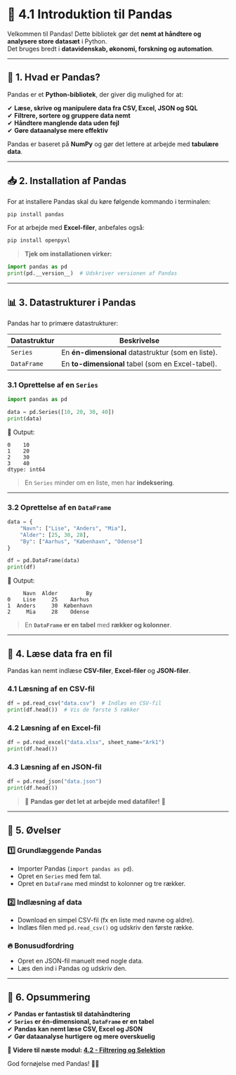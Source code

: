 # 🐼 **4.1 Introduktion til Pandas**  

Velkommen til Pandas! Dette bibliotek gør det **nemt at håndtere og analysere store datasæt** i Python.  
Det bruges bredt i **datavidenskab, økonomi, forskning og automation**.

---

## 📌 **1. Hvad er Pandas?**  

Pandas er et **Python-bibliotek**, der giver dig mulighed for at:  

✔ **Læse, skrive og manipulere data fra CSV, Excel, JSON og SQL**  
✔ **Filtrere, sortere og gruppere data nemt**  
✔ **Håndtere manglende data uden fejl**  
✔ **Gøre dataanalyse mere effektiv**  

Pandas er baseret på **NumPy** og gør det lettere at arbejde med **tabulære data**.

---

## 📥 **2. Installation af Pandas**  

For at installere Pandas skal du køre følgende kommando i terminalen:

```bash
pip install pandas
```

For at arbejde med **Excel-filer**, anbefales også:

```bash
pip install openpyxl
```

> **Tjek om installationen virker:**

```python
import pandas as pd
print(pd.__version__)  # Udskriver versionen af Pandas
```

---

## 📊 **3. Datastrukturer i Pandas**  

Pandas har to primære datastrukturer:

| **Datastruktur**  | **Beskrivelse** |
|------------------|--------------|
| `Series`        | En **én-dimensional** datastruktur (som en liste). |
| `DataFrame`     | En **to-dimensional** tabel (som en Excel-tabel). |

### **3.1 Oprettelse af en `Series`**  

```python
import pandas as pd

data = pd.Series([10, 20, 30, 40])
print(data)
```

📌 Output:
```
0    10
1    20
2    30
3    40
dtype: int64
```

> En `Series` minder om en liste, men har **indeksering**.

---

### **3.2 Oprettelse af en `DataFrame`**  

```python
data = {
    "Navn": ["Lise", "Anders", "Mia"],
    "Alder": [25, 30, 28],
    "By": ["Aarhus", "København", "Odense"]
}

df = pd.DataFrame(data)
print(df)
```

📌 Output:
```
     Navn  Alder         By
0    Lise     25    Aarhus
1  Anders     30  København
2     Mia     28    Odense
```

> En **`DataFrame` er en tabel** med **rækker og kolonner**.

---

## 📂 **4. Læse data fra en fil**  

Pandas kan nemt indlæse **CSV-filer**, **Excel-filer** og **JSON-filer**.

### **4.1 Læsning af en CSV-fil**  

```python
df = pd.read_csv("data.csv")  # Indlæs en CSV-fil
print(df.head())  # Vis de første 5 rækker
```

### **4.2 Læsning af en Excel-fil**  

```python
df = pd.read_excel("data.xlsx", sheet_name="Ark1")
print(df.head())
```

### **4.3 Læsning af en JSON-fil**  

```python
df = pd.read_json("data.json")
print(df.head())
```

> 📌 **Pandas gør det let at arbejde med datafiler!** 🚀

---

## 🎯 **5. Øvelser**  

### 1️⃣ **Grundlæggende Pandas**
- Importer Pandas (`import pandas as pd`).
- Opret en `Series` med fem tal.
- Opret en `DataFrame` med mindst to kolonner og tre rækker.

### 2️⃣ **Indlæsning af data**
- Download en simpel CSV-fil (fx en liste med navne og aldre).
- Indlæs filen med `pd.read_csv()` og udskriv den første række.

### 🔥 **Bonusudfordring**
- Opret en JSON-fil manuelt med nogle data.
- Læs den ind i Pandas og udskriv den.

---

## 🚀 **6. Opsummering**
✔ **Pandas er fantastisk til datahåndtering**  
✔ **`Series` er én-dimensional, `DataFrame` er en tabel**  
✔ **Pandas kan nemt læse CSV, Excel og JSON**  
✔ **Gør dataanalyse hurtigere og mere overskuelig**  

**📌 Videre til næste modul: [4.2 - Filtrering og Selektion](4.2-Filtrering.md)**  

God fornøjelse med Pandas! 🐼🚀  
